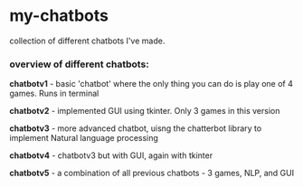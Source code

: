 # my-chatbots
collection of different chatbots I've made.

### overview of different chatbots:
**chatbotv1** - basic 'chatbot' where the only thing you can do is play one of 4 games. Runs in terminal

**chatbotv2** - implemented GUI using tkinter. Only 3 games in this version

**chatbotv3** - more advanced chatbot, uisng the chatterbot library to implement Natural language processing

**chatbotv4** - chatbotv3 but with GUI, again with tkinter

**chatbotv5** - a combination of all previous chatbots - 3 games, NLP, and GUI
